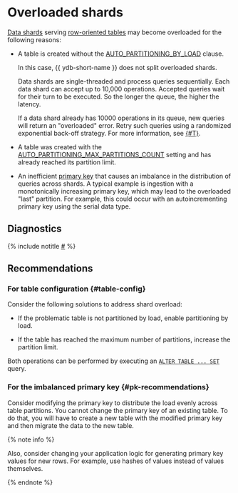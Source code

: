 # Overloaded shards

[Data shards](../../../../concepts/glossary.md#data-shard) serving [row-oriented tables](../../../../concepts/datamodel/table.md#row-oriented-tables) may become overloaded for the following reasons:

* A table is created without the [AUTO_PARTITIONING_BY_LOAD](../../../../concepts/datamodel/table.md#AUTO_PARTITIONING_BY_LOAD) clause.

    In this case, {{ ydb-short-name }} does not split overloaded shards.

    Data shards are single-threaded and process queries sequentially. Each data shard can accept up to 10,000 operations. Accepted queries wait for their turn to be executed. So the longer the queue, the higher the latency.

    If a data shard already has 10000 operations in its queue, new queries will return an "overloaded" error. Retry such queries using a randomized exponential back-off strategy. For more information, see [{#T}](../queries/overloaded-errors.md).

* A table was created with the [AUTO_PARTITIONING_MAX_PARTITIONS_COUNT](../../../../concepts/datamodel/table.md#AUTO_PARTITIONING_MAX_PARTITIONS_COUNT) setting and has already reached its partition limit.

* An inefficient [primary key](../../../../concepts/glossary.md#primary-key) that causes an imbalance in the distribution of queries across shards. A typical example is ingestion with a monotonically increasing primary key, which may lead to the overloaded "last" partition. For example, this could occur with an autoincrementing primary key using the serial data type.

## Diagnostics

<!-- The include is added to allow partial overrides in overlays  -->
{% include notitle [#](_includes/overloaded-shards-diagnostics.md) %}

## Recommendations

### For table configuration {#table-config}

Consider the following solutions to address shard overload:

* If the problematic table is not partitioned by load, enable partitioning by load.

* If the table has reached the maximum number of partitions, increase the partition limit.

Both operations can be performed by executing an [`ALTER TABLE ... SET`](../../../../yql/reference/syntax/alter_table/set.md) query.

### For the imbalanced primary key {#pk-recommendations}

Consider modifying the primary key to distribute the load evenly across table partitions. You cannot change the primary key of an existing table. To do that, you will have to create a new table with the modified primary key and then migrate the data to the new table.

{% note info %}

Also, consider changing your application logic for generating primary key values for new rows. For example, use hashes of values instead of values themselves.

{% endnote %}

